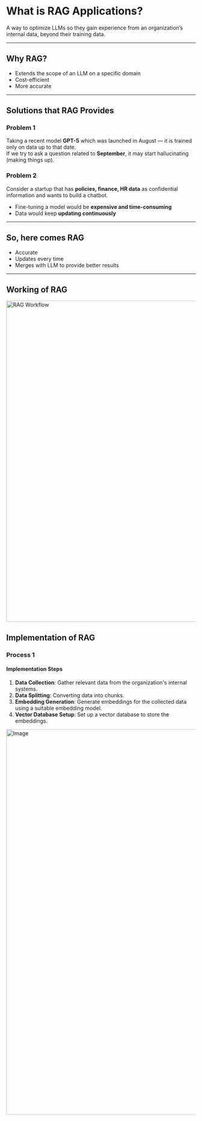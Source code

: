 # What is RAG Applications?

A way to optimize LLMs so they gain experience from an organization’s internal data, beyond their training data.

---

## Why RAG?

- Extends the scope of an LLM on a specific domain  
- Cost-efficient  
- More accurate  

---

## Solutions that RAG Provides

### Problem 1
Taking a recent model **GPT-5** which was launched in August — it is trained only on data up to that date.  
If we try to ask a question related to **September**, it may start hallucinating (making things up).  

### Problem 2
Consider a startup that has **policies, finance, HR data** as confidential information and wants to build a chatbot.  

- Fine-tuning a model would be **expensive and time-consuming**  
- Data would keep **updating continuously**  

---

## So, here comes RAG

- Accurate  
- Updates every time  
- Merges with LLM to provide better results  

---

## Working of RAG

<img width="1280" height="853" alt="RAG Workflow" src="https://github.com/user-attachments/assets/eb1b3a52-a804-4f6b-9055-7610244d272b" />


## Implementation of RAG
### Process 1
#### Implementation Steps
1. **Data Collection**: Gather relevant data from the organization's internal systems.
2. **Data Splitting**: Converting data into chunks.
2. **Embedding Generation**: Generate embeddings for the collected data using a suitable embedding model.
3. **Vector Database Setup**: Set up a vector database to store the embeddings.

<img width="1536" height="1024" alt="Image" src="https://github.com/user-attachments/assets/a231b6ad-80d7-4cf1-9b81-4fbd587f199e" />